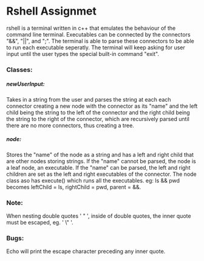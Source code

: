 # Rshell Assignmet
rshell is a terminal written in c++ that emulates the behaviour of the command line terminal. Executables can be connected by the connectors "&&", "||", and ";". The terminal is able to parse these connectors to be able to run each executable seperatly. The terminal will keep asking for user input until the user types the special built-in command "exit".
### Classes:
  ##### newUserInput: 
Takes in a string from the user and parses the string at each each connector creating a new node with the connector as its "name" and the left child being the string to the left of the connector and the right child being the string to the right of the connector, which are recursively parsed until there are no more connectors, thus creating a tree.
  ##### node:
Stores the "name" of the node as a string and has a left and right child that are other nodes storing strings. If the "name" cannot be parsed, the node is a leaf node, an executable. If the "name" can be parsed, the left and right children are set as the left and right executables of the connector. The node class aso has execute() which runs all the executables. eg: ls && pwd becomes leftChild = ls, rightChild = pwd, parent = &&.

### Note: 
  When nesting double quotes ' " ', inside of double quotes, the inner quote must be escaped, eg. ' \\" '.
### Bugs:
  Echo will print the escape character preceding any inner quote.
